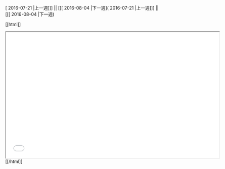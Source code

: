 [ 2016-07-21 |上一週]]] || [[[ 2016-08-04 |下一週]( 2016-07-21 |上一週]]] || [[[ 2016-08-04 |下一週)



[[html]]
<iframe src='<http://pad.hackingthursday.org>  ?showControls=true&showChat=true&showLineNumbers=true&useMonospaceFont=false' width=675 height=400></iframe>
[[/html]]